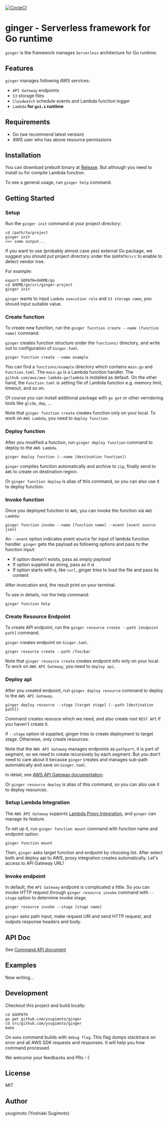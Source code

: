[![CircleCI](https://circleci.com/gh/ysugimoto/ginger/tree/master.svg?style=svg)](https://circleci.com/gh/ysugimoto/ginger/tree/master)

# ginger - Serverless framework for Go runtime

`ginger` is the framework manages `Serverless` architecture for Go runtime.

## Features

`ginger` manages following AWS services:

- `API Gateway` endpoints
- `S3` storage files
- `Cloudwatch` schedule events and Lambda function logger
- `Lambda` __for `go1.x` runtime__

## Requirements

- Go (we recommend latest version)
- AWS user who has above resource permissions

## Installation

You can download prebuilt binary at [Release](https://github.com/ysugimoto/ginger/releases).
But although you need to install `Go` for compile Lambda function.

To see a general usage, run `ginger help` command.

## Getting Started

### Setup

Run the `ginger init` command at your project directory:


```
cd /path/to/project
ginger init
>>> some output...
```

If you want to use (probably almost case yes) external Go package, we suggest you should put project directory under the `$GOPATH/src` to enable to detect vendor tree.

For example:

```
export GOPATH=$HOME/go
cd $HOME/go/src/ginger-project
ginger init
```

`ginger` wants to input `Lambda execution role` and `S3 storage name`, you should input suitable value.

### Create function

To create new function, run the `ginger fucntion create --name [function name]` command.

`ginger` creates function structure under the `functions/` directory, and write out to configuration of `Ginger.toml`.

```
ginger function create --name example
```

You can find a `functions/example` directory which contains `main.go` and `Function.toml`.
The `main.go` is a Lambda function handler. The `github.com/aws/aws-lambda-go/lambda` is installed as default.
On the other hand, the `Function.toml` is setting file of Lambda function e.g. memory limit, timeout, and so on.

Of course you can install additional package with `go get` or other verndoring tools like `glide`, `dep`, ...

Note that `ginger function create` creates function only on your local. To work on `AWS Lambda`, you need to `deploy function`.

### Deploy function

After you modified a function, run `ginger deploy function` command to deploy to the `AWS Lambda`.

```
ginger deploy function (--name [destination function])
```

`ginger` compiles function automatically and archive to `zip`, finally send to `AWS` to create on destination region.

Or `ginger function deploy` is alias of this command, so you can also use it to deploy function.

### Invoke function

Once you deployed function to `AWS`, you can invoke the function via `AWS Lambda`:

```
ginger function invoke --name [function name] --event [event source json]
```

An `--event` option indicates event source for input of lambda function handler. `ginger` gets the payload as following options and pass to the function input:

- If option doesn't exists, pass as _empty payload_
- If option supplied as string, pass as it is
- If option starts with `@`, like `curl`, ginger tries to load the file and pass its content

After invocation end, the result print on your terminal.

To see in details, run the help command:

```
ginger function help
```

### Create Resource Endpoint

To create API endpoint, run the `ginger resource create --path [endpoint path]` command.

`ginger` creates endpoint on `Ginger.toml`.

```
ginger resource create --path /foo/bar
```

Note that `ginger resource create` creates endpoint info only on your local. To work on `AWS API Gateway`, you need to `deploy api`.

### Deploy api

After you created endpoint, run `ginger deploy resource` command to deploy to the `AWS API Gateway`.

```
ginger deploy resource --stage [target stage] (--path [destination path])
```

Command creates resouce which we need, and also create root `REST API` if you haven't create it.

if `--stage` option id supplied, ginger tries to create deployment to target stage. Otherwise, only create resources.

Note that the `AWS API Gateway` manages endpoints as `pathpart`, it is part of segment, so we need to create recursively by each segment.
But you don't need to care about it because `ginger` creates and manages sub-path automatically and save on `Ginger.toml`.

In detail, see [AWS API Gateway documentation](https://docs.aws.amazon.com/apigateway/latest/developerguide/api-gateway-method-settings-method-request.html).

Or `ginger resource deploy` is alias of this command, so you can also use it to deploy resources.

### Setup Lambda Integration

The `AWS API Gateway` supports [Lambda Proxy Integration](https://docs.aws.amazon.com/apigateway/latest/developerguide/api-gateway-create-api-as-simple-proxy-for-lambda.html), and `ginger` can manage its feature.

To set up it, run `ginger function mount` command with function name and endpoint option:

```
ginger function mount
```

Then, `ginger` asks target function and endpoint by choosing list. After select both and deploy api to AWS, proxy integration creates automatically.
Let's access to API Gateway URL!

### Invoke endpoint

In default, the `API Gateway` endpoint is complicated a little. So you can invoke HTTP request through `ginger resource invoke` command with `--stage` option to determine invoke stage.

```
ginger resource invoke --stage [stage name]
```

`ginger` asks path input, make request URI and send HTTP request, and outputs response headers and body.

## API Doc

See [Command API document](https://github.com/ysugimoto/ginger/blob/master/docs/command.md)

## Examples

Now writing...

## Development

Checkout this project and build locally:

```
cd $GOPATH
go get github.com/ysugimoto/ginger
cd src/github.com/ysugimoto/ginger
make
```

On `make` command builds with `debug flag`. This flag dumps stacktrace on error and all AWS SDK requests and responses.
It will help you how command processed.

We welcome your feedbacks and PRs :-)

## License

MIT

## Author

ysugimoto (Yoshiaki Sugimoto)



